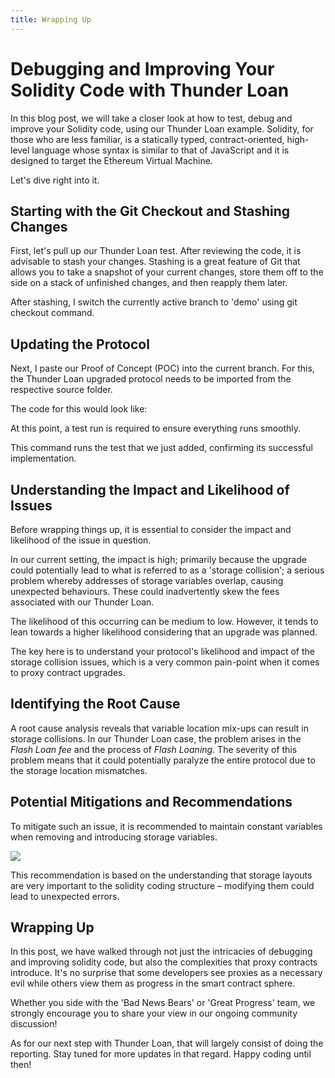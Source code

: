```yaml
---
title: Wrapping Up
---
```


# Debugging and Improving Your Solidity Code with Thunder Loan

In this blog post, we will take a closer look at how to test, debug and improve your Solidity code, using our Thunder Loan example. Solidity, for those who are less familiar, is a statically typed, contract-oriented, high-level language whose syntax is similar to that of JavaScript and it is designed to target the Ethereum Virtual Machine.

Let's dive right into it.

## Starting with the Git Checkout and Stashing Changes

First, let's pull up our Thunder Loan test. After reviewing the code, it is advisable to stash your changes. Stashing is a great feature of Git that allows you to take a snapshot of your current changes, store them off to the side on a stack of unfinished changes, and then reapply them later.

After stashing, I switch the currently active branch to 'demo' using git checkout command.

## Updating the Protocol

Next, I paste our Proof of Concept (POC) into the current branch. For this, the Thunder Loan upgraded protocol needs to be imported from the respective source folder.

The code for this would look like:

At this point, a test run is required to ensure everything runs smoothly.

This command runs the test that we just added, confirming its successful implementation.

## Understanding the Impact and Likelihood of Issues

Before wrapping things up, it is essential to consider the impact and likelihood of the issue in question.

In our current setting, the impact is high; primarily because the upgrade could potentially lead to what is referred to as a 'storage collision'; a serious problem whereby addresses of storage variables overlap, causing unexpected behaviours. These could inadvertently skew the fees associated with our Thunder Loan.

The likelihood of this occurring can be medium to low. However, it tends to lean towards a higher likelihood considering that an upgrade was planned.

The key here is to understand your protocol's likelihood and impact of the storage collision issues, which is a very common pain-point when it comes to proxy contract upgrades.

## Identifying the Root Cause

A root cause analysis reveals that variable location mix-ups can result in storage collisions. In our Thunder Loan case, the problem arises in the _Flash Loan fee_ and the process of _Flash Loaning_. The severity of this problem means that it could potentially paralyze the entire protocol due to the storage location mismatches.

## Potential Mitigations and Recommendations

To mitigate such an issue, it is recommended to maintain constant variables when removing and introducing storage variables.

![](https://cdn.videotap.com/MJYevuA6WF1Wcqj3AgIR-148.52.png)

This recommendation is based on the understanding that storage layouts are very important to the solidity coding structure – modifying them could lead to unexpected errors.

## Wrapping Up

In this post, we have walked through not just the intricacies of debugging and improving solidity code, but also the complexities that proxy contracts introduce. It's no surprise that some developers see proxies as a necessary evil while others view them as progress in the smart contract sphere.

Whether you side with the 'Bad News Bears' or 'Great Progress' team, we strongly encourage you to share your view in our ongoing community discussion!

As for our next step with Thunder Loan, that will largely consist of doing the reporting. Stay tuned for more updates in that regard. Happy coding until then!
